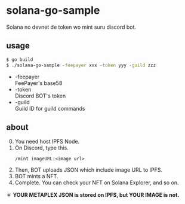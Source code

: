# solana-go-sample
Solana no devnet de token wo mint suru discord bot.

## usage
```bash
$ go build
$ ./solana-go-sample -feepayer xxx -token yyy -guild zzz
```

- -feepayer  
    FeePayer's base58
- -token  
    Discord BOT's token
- -guild  
    Guild ID for guild commands


## about

0. You need host IPFS Node.
1. On Discord, type this.
    ```
   /mint imageURL:<image url>
   ```
2. Then, BOT uploads JSON which include image URL to IPFS.
3. BOT mints a NFT.
4. Complete. You can check your NFT on Solana Explorer, and so on.

＊ **YOUR METAPLEX JSON is stored on IPFS, but YOUR IMAGE is not.**